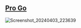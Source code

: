 ## [Pro Go](Golang/Pro-Go-The-Complete-Guide-to-Programming-Reliable-and-Efficient-Software-Using-Golang.pdf)
![Screenshot_20240403_223639](https://github.com/AliiAhmadi/Golang-and-Software-engineering-Books/assets/107758775/234a2fc1-30c2-457a-8dc5-8c94b02c5749)

